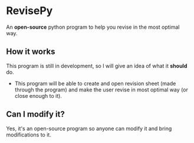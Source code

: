# RevisePy
An **open-source** python program to help you revise in the most optimal way.

## How it works
This program is still in development, so I will give an idea of what it **should** do.

- This program will be able to create and open revision sheet (made through the program) and make the user revise in 
  most optimal way (or close enough to it).

## Can I modify it?
Yes, it's an open-source program so anyone can modify it and bring modifications to it.